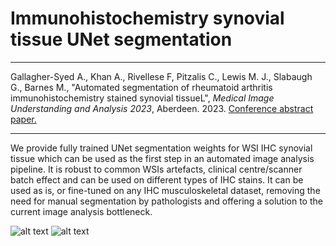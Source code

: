 # Immunohistochemistry synovial tissue UNet segmentation

--------------

Gallagher-Syed A., Khan A., Rivellese F, Pitzalis C., Lewis M. J., Slabaugh G., Barnes M., "Automated segmentation of rheumatoid arthritis immunohistochemistry stained synovial tissueL", _Medical Image Understanding and Analysis 2023_, Aberdeen. 2023. <a href="https://github.com/AmayaGS/IHC_Synovium_Segmentation/blob/ac2ae80b998afc4f7298161562dba8bf2f688a4a/Automated_segmentation_of_Rheumatoid_Arthritis_Immunohistochemistry_stained_synovial_tissue.pdf" target="_blank">Conference abstract paper.</a>

--------------

We provide fully trained UNet segmentation weights for WSI IHC synovial tissue which can be used as the first step in an automated image analysis pipeline. It is robust to common WSIs artefacts, clinical centre/scanner batch effect and can be used on different types of IHC stains. It can be used as is, or fine-tuned on any IHC musculoskeletal dataset, removing the need for manual segmentation by pathologists and offering a solution to the current image analysis bottleneck. 

![alt text](https://github.com/AmayaGS/IHC_Synovium_Segmentation/blob/main/histo_pathotype.PNG?raw=true)
![alt text](https://github.com/AmayaGS/IHC_Synovium_Segmentation/blob/main/Figure2.png?raw=true)

